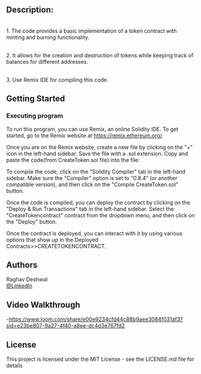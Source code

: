## Description:

</br>1. The code provides a basic implementation of a token contract with minting and burning functionality. 

</br>2. It allows for the creation and destruction of tokens while keeping track of balances for different addresses.

</br>3. Use Remix IDE for compiling this code.


## Getting Started

### Executing program

To run this program, you can use Remix, an online Solidity IDE. To get started, go to the Remix website at https://remix.ethereum.org/.

Once you are on the Remix website, create a new file by clicking on the "+" icon in the left-hand sidebar. Save the file with a .sol extension. Copy and paste the code(from CreateToken.sol file) into the file:



To compile the code, click on the "Solidity Compiler" tab in the left-hand sidebar. Make sure the "Compiler" option is set to "0.8.4" (or another compatible version), and then click on the "Compile CreateToken.sol" button.

Once the code is compiled, you can deploy the contract by clicking on the "Deploy & Run Transactions" tab in the left-hand sidebar. Select the "CreateTokencontract" contract from the dropdown menu, and then click on the "Deploy" button.

Once the contract is deployed, you can interact with it by using various options that show up in the Deployed Contracts>>CREATETOKENCONTRACT.
## Authors

Raghav Deshwal  
[@LinkedIn](https://www.linkedin.com/in/raghav-deshwal-08a71920b/)

## Video Walkthrough

-https://www.loom.com/share/e00e9234cfd44c88b9aee3084f031af3?sid=e23be807-9a27-4f40-a8ee-dc4d3e767fd2

## License

This project is licensed under the MIT License - see the LICENSE.md file for details

